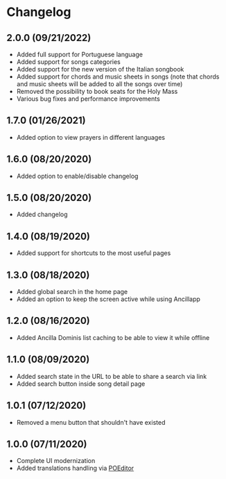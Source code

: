 # Changelog

## 2.0.0 (09/21/2022)

- Added full support for Portuguese language
- Added support for songs categories
- Added support for the new version of the Italian songbook
- Added support for chords and music sheets in songs
  (note that chords and music sheets will be added to all the songs over time)
- Removed the possibility to book seats for the Holy Mass
- Various bug fixes and performance improvements

## 1.7.0 (01/26/2021)

- Added option to view prayers in different languages

## 1.6.0 (08/20/2020)

- Added option to enable/disable changelog

## 1.5.0 (08/20/2020)

- Added changelog

## 1.4.0 (08/19/2020)

- Added support for shortcuts to the most useful pages

## 1.3.0 (08/18/2020)

- Added global search in the home page
- Added an option to keep the screen active while using Ancillapp

## 1.2.0 (08/16/2020)

- Added Ancilla Dominis list caching to be able to view it while offline

## 1.1.0 (08/09/2020)

- Added search state in the URL to be able to share a search via link
- Added search button inside song detail page

## 1.0.1 (07/12/2020)

- Removed a menu button that shouldn't have existed

## 1.0.0 (07/11/2020)

- Complete UI modernization
- Added translations handling via [POEditor](https://poeditor.com)
